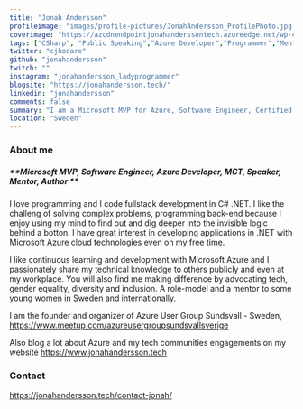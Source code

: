 ```yaml
---
title: "Jonah Andersson"
profileimage: "images/profile-pictures/JonahAndersson_ProfilePhoto.jpg "
coverimage: "https://azcdnendpointjonahanderssontech.azureedge.net/wp-content/uploads/2020/05/CoverPageStartPage.png"
tags: ["CSharp", "Public Speaking","Azure Developer","Programmer","Mentorship", "AzureMVP", "DotNet", "Fullstack", "Microsoft Certified Trainer"]
twitter: "cjkodare"
github: "jonahandersson"
twitch: ""
instagram: "jonahandersson_ladyprogrammer"
blogsite: "https://jonahandersson.tech/"
linkedin: "jonahandersson"
comments: false
summary: "I am a Microsoft MVP for Azure, Software Engineer, Certified Azure Developer, Microsoft Certified Trainer, Tech Mentor, Public Speaker, Author, Blogger. Genuine, Humble, Brave, Sincere. Love Learning!"
location: "Sweden"
---
```



### About me

##### **Microsoft MVP, Software Engineer, Azure Developer, MCT, Speaker, Mentor, Author **

I love programming and I code fullstack development in C# .NET. I like the challeng of solving complex problems, programming back-end because I enjoy using my mind to find out and dig 
deeper into the invisible logic behind a botton. I have great interest in developing applications in .NET with Microsoft Azure cloud technologies even on my free time. 

I like continuous learning and development with Microsoft Azure and I passionately share my technical knowledge to others publicly and even at my workplace.
You will also find me making difference by advocating tech, gender equality, diversity and inclusion. 
A role-model and a mentor to some young women in Sweden and internationally. 

I am the founder and organizer of Azure User Group Sundsvall - Sweden, https://www.meetup.com/azureusergroupsundsvallsverige

Also blog a lot about Azure and my tech communities engagements on my website https://www.jonahandersson.tech


### Contact

https://jonahandersson.tech/contact-jonah/ 
